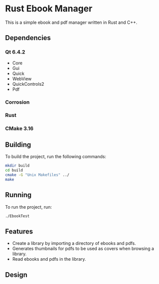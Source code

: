 # Rust Ebook Manager

This is a simple ebook and pdf manager written in Rust and C++.

## Dependencies

### Qt 6.4.2
- Core
- Gui
- Quick
- WebView
- QuickControls2
- Pdf

### Corrosion

### Rust

### CMake 3.16

## Building

To build the project, run the following commands:

```bash
mkdir build
cd build
cmake -G "Unix Makefiles" ../ 
make
```

## Running

To run the project, run: 

```bash
./EbookTest
```

## Features
- Create a library by importing a directory of ebooks and pdfs.
- Generates thumbnails for pdfs to be used as covers when browsing a library.
- Read ebooks and pdfs in the library.

## Design
